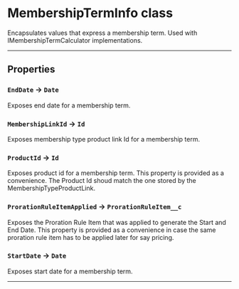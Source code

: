 # MembershipTermInfo class

Encapsulates values that express a membership term. 		Used with IMembershipTermCalculator implementations.

---
## Properties

### `EndDate` → `Date`

Exposes end date for a membership term.

### `MembershipLinkId` → `Id`

Exposes membership type product link Id for a membership term.

### `ProductId` → `Id`

Exposes product id for a membership term. This property is provided as a convenience. The Product Id shoud match the one stored by the MembershipTypeProductLink.

### `ProrationRuleItemApplied` → `ProrationRuleItem__c`

Exposes the Proration Rule Item that was applied to generate the Start and End Date. This property is provided as a convenience in case the same proration rule item has to be applied later for say pricing.

### `StartDate` → `Date`

Exposes start date for a membership term.

---
